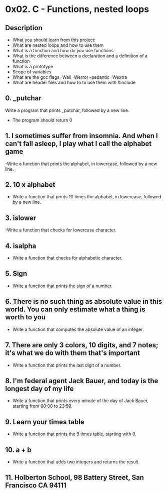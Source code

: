 # 0x02. C - Functions, nested loops

## Description

- What you should learn from this project:
- What are nested loops and how to use them
- What is a function and how do you use functions
- What is the difference between a declaration and a definition of a function
- What is a prototype
- Scope of variables
- What are the gcc flags -Wall -Werror -pedantic -Wextra
- What are header files and how to to use them with #include
## 0. _putchar
Write a program that prints _putchar, followed by a new line.
- The program should return 0
## 1. I sometimes suffer from insomnia. And when I can't fall asleep, I play what I call the alphabet game
-Write a function that prints the alphabet, in lowercase, followed by a new line.
## 2. 10 x alphabet
- Write a function that prints 10 times the alphabet, in lowercase, followed by a new line.
## 3. islower
-Write a function that checks for lowercase character.
## 4. isalpha
- Write a function that checks for alphabetic character.
## 5. Sign
- Write a function that prints the sign of a number.
## 6. There is no such thing as absolute value in this world. You can only estimate what a thing is worth to you
- Write a function that computes the absolute value of an integer.
## 7. There are only 3 colors, 10 digits, and 7 notes; it's what we do with them that's important
- Write a function that prints the last digit of a number.
## 8. I'm federal agent Jack Bauer, and today is the longest day of my life
- Write a function that prints every minute of the day of Jack Bauer, starting from 00:00 to 23:59.
## 9. Learn your times table
- Write a function that prints the 9 times table, starting with 0.
## 10. a + b
- Write a function that adds two integers and returns the result.
## 11. Holberton School, 98 Battery Street, San Francisco CA 94111
